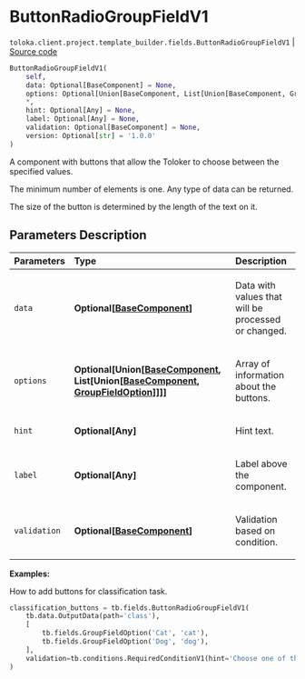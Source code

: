 # ButtonRadioGroupFieldV1
`toloka.client.project.template_builder.fields.ButtonRadioGroupFieldV1` | [Source code](https://github.com/Toloka/toloka-kit/blob/v1.1.4/src/client/project/template_builder/fields.py#L115)

```python
ButtonRadioGroupFieldV1(
    self,
    data: Optional[BaseComponent] = None,
    options: Optional[Union[BaseComponent, List[Union[BaseComponent, GroupFieldOption]]]] = None,
    *,
    hint: Optional[Any] = None,
    label: Optional[Any] = None,
    validation: Optional[BaseComponent] = None,
    version: Optional[str] = '1.0.0'
)
```

A component with buttons that allow the Toloker to choose between the specified values.


The minimum number of elements is one. Any type of data can be returned.

The size of the button is determined by the length of the text on it.

## Parameters Description

| Parameters | Type | Description |
| :----------| :----| :-----------|
`data`|**Optional\[[BaseComponent](toloka.client.project.template_builder.base.BaseComponent.md)\]**|<p>Data with values that will be processed or changed.</p>
`options`|**Optional\[Union\[[BaseComponent](toloka.client.project.template_builder.base.BaseComponent.md), List\[Union\[[BaseComponent](toloka.client.project.template_builder.base.BaseComponent.md), [GroupFieldOption](toloka.client.project.template_builder.fields.GroupFieldOption.md)\]\]\]\]**|<p>Array of information about the buttons.</p>
`hint`|**Optional\[Any\]**|<p>Hint text.</p>
`label`|**Optional\[Any\]**|<p>Label above the component.</p>
`validation`|**Optional\[[BaseComponent](toloka.client.project.template_builder.base.BaseComponent.md)\]**|<p>Validation based on condition.</p>

**Examples:**

How to add buttons for classification task.

```python
classification_buttons = tb.fields.ButtonRadioGroupFieldV1(
    tb.data.OutputData(path='class'),
    [
        tb.fields.GroupFieldOption('Cat', 'cat'),
        tb.fields.GroupFieldOption('Dog', 'dog'),
    ],
    validation=tb.conditions.RequiredConditionV1(hint='Choose one of the answer options'),
)
```
